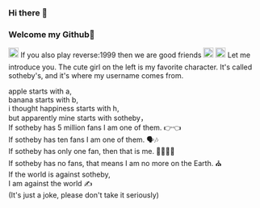 ### Hi there 👋
### Welcome my Github👑

<picture>
    <img alt="emoji" src="http://pic.yupoo.com/ririsukokoromu/42832627/2f0ffe00.gif" style="width: 20px">
    <span style="line-height: 30px">If you also play reverse:1999 then we are good friends</span>
    <img alt="emoji" src="http://pic.yupoo.com/ririsukokoromu/b8308b9e/d2496fd6.gif" style="width: 20px">
</picture>

<picture>
    <img alt="emoji" src="http://pic.yupoo.com/ririsukokoromu/338b83ac/9d4828fa.png" style="width: 20px">
    <span>Let me introduce you. The cute girl on the left is my favorite character. It's called sotheby's, and it's where my username comes from.</span>
</picture>

apple starts with a,
<br/>
banana starts with b,
<br/>
i thought happiness starts with h,
<br/>
but apparently mine starts with sotheby，
<br/>
If sotheby has 5 million fans I am one of them. 👉👈
<br/>
If sotheby has ten fans I am one of them. 🗣🎶
<br/>
If sotheby has only one fan, then that is me. 🙏🏼🙏🏼
<br/>
If sotheby has no fans, that means I am no more on the Earth. ⛪️
<br/>
If the world is against sotheby,
<br/>
I am against the world ✍️
<br/>
(It's just a joke, please don't take it seriously)
